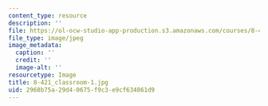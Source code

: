 ```yaml
---
content_type: resource
description: ''
file: https://ol-ocw-studio-app-production.s3.amazonaws.com/courses/8-421-atomic-and-optical-physics-i-spring-2014/2968b75a29d40675f9c3e9cf634861d9_8-421_classroom-1.jpg
file_type: image/jpeg
image_metadata:
  caption: ''
  credit: ''
  image-alt: ''
resourcetype: Image
title: 8-421_classroom-1.jpg
uid: 2968b75a-29d4-0675-f9c3-e9cf634861d9
---
```

